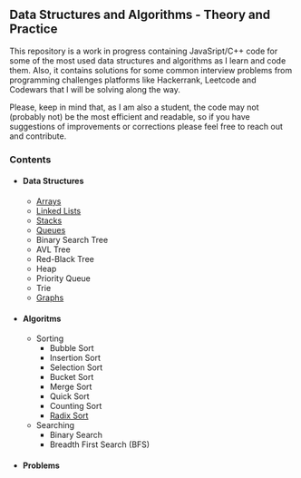 ## Data Structures and Algorithms - Theory and Practice

This repository is a work in progress containing JavaSript/C++ code for some of the most used data structures and algorithms as I learn and code them. Also, it contains solutions for some common interview problems from programming challenges platforms like Hackerrank, Leetcode and Codewars that I will be solving along the way.

Please, keep in mind that, as I am also a student, the code may not (probably not) be the most efficient and readable, so if you have suggestions of improvements or corrections please feel free to reach out and contribute.

### Contents

- #### Data Structures
  - [Arrays](DataStructures/Array/README.md)
  - [Linked Lists](DataStructures/Linked%20List/README.md)
  - [Stacks](DataStructures/Stack/README.md)
  - [Queues](DataStructures/Queue/README.md)
  - Binary Search Tree
  - AVL Tree
  - Red-Black Tree
  - Heap
  - Priority Queue
  - Trie
  - [Graphs](DataStructures/Graphs/README.md)
- #### Algoritms
  - Sorting
    - Bubble Sort
    - Insertion Sort
    - Selection Sort
    - Bucket Sort
    - Merge Sort
    - Quick Sort
    - Counting Sort
    - [Radix Sort](Algorithms/Sorting/Radix%20Sort/README.md)
  - Searching
    - Binary Search
    - Breadth First Search (BFS)
- #### Problems
